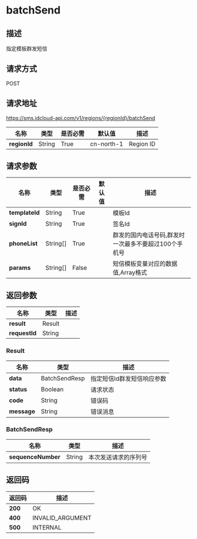 # batchSend


## 描述
指定模板群发短信

## 请求方式
POST

## 请求地址
https://sms.jdcloud-api.com/v1/regions/{regionId}/batchSend

|名称|类型|是否必需|默认值|描述|
|---|---|---|---|---|
|**regionId**|String|True|cn-north-1|Region ID|

## 请求参数
|名称|类型|是否必需|默认值|描述|
|---|---|---|---|---|
|**templateId**|String|True| |模板Id|
|**signId**|String|True| |签名Id|
|**phoneList**|String[]|True| |群发的国内电话号码,群发时一次最多不要超过100个手机号|
|**params**|String[]|False| |短信模板变量对应的数据值,Array格式|


## 返回参数
|名称|类型|描述|
|---|---|---|
|**result**|Result| |
|**requestId**|String| |

### Result
|名称|类型|描述|
|---|---|---|
|**data**|BatchSendResp|指定短信Id群发短信响应参数|
|**status**|Boolean|请求状态|
|**code**|String|错误码|
|**message**|String|错误消息|
### BatchSendResp
|名称|类型|描述|
|---|---|---|
|**sequenceNumber**|String|本次发送请求的序列号|

## 返回码
|返回码|描述|
|---|---|
|**200**|OK|
|**400**|INVALID_ARGUMENT|
|**500**|INTERNAL|
